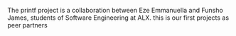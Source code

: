 The printf project is a collaboration between Eze Emmanuella and Funsho James, students of Software Engineering at ALX. 
this is our first projects as peer partners
